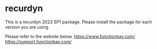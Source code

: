 # recurdyn

This is a recurdyn 2023 SP1 package. 
Please install the package for each version you are using.

Please refer to the website below.
https://www.functionbay.com/
https://support.functionbay.com/
